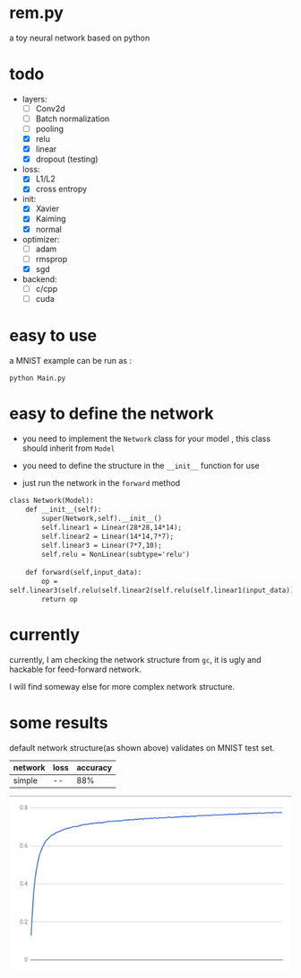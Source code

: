 # rem.py

a toy neural network based on python

# todo

* layers:
    - [ ] Conv2d
    - [ ] Batch normalization
    - [ ] pooling
    - [x] relu
    - [x] linear
    - [x] dropout (testing)
    
* loss:
    - [x] L1/L2
    - [x] cross entropy
* init:
    - [x] Xavier
    - [x] Kaiming
    - [x] normal
     
* optimizer:
    - [ ] adam
    - [ ] rmsprop
    - [x] sgd
    
* backend:
    - [ ] c/cpp
    - [ ] cuda

# easy to use

a MNIST example can be run as :

```
python Main.py
```

# easy to define the network

* you need to implement the `Network` class for your model , this class should inherit from `Model`

* you need to define the structure in the `__init__` function for use

* just run the network in the `forward` method


```
class Network(Model):
    def __init__(self):
        super(Network,self).__init__()
        self.linear1 = Linear(28*28,14*14);
        self.linear2 = Linear(14*14,7*7);
        self.linear3 = Linear(7*7,10);
        self.relu = NonLinear(subtype='relu')
        
    def forward(self,input_data):
        op = self.linear3(self.relu(self.linear2(self.relu(self.linear1(input_data)))))
        return op

```

# currently

currently, I am checking the network structure from `gc`, it is ugly and hackable for feed-forward network.

I will find someway else for more complex network structure.


# some results

default network structure(as shown above) validates on MNIST test set.

|network| loss | accuracy|
|---|----|----|
| simple | -- | 88%|

![accuracy](https://github.com/vinthony/rem.py/blob/master/assets/default.png)

